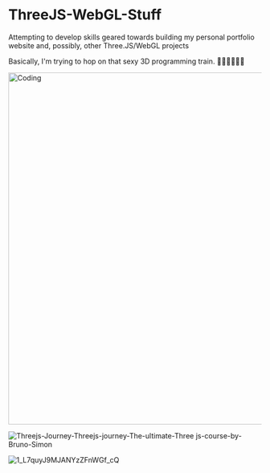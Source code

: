 # ThreeJS-WebGL-Stuff
Attempting to develop skills geared towards building my personal portfolio website and, possibly, other Three.JS/WebGL projects

Basically, I'm trying to hop on that sexy 3D programming train. 🚂🚂🚄🚄🚅🚅

<img align="center" alt="Coding" width="700" src="https://i.giphy.com/media/k6VW5GNEiAdGa31jPz/giphy.gif">

![Threejs-Journey-Threejs-journey-The-ultimate-Three js-course-by-Bruno-Simon](https://user-images.githubusercontent.com/66035537/201234058-bad9b87a-f4f2-4be2-a759-3aec39a2ca30.png)

![1_L7quyJ9MJANYzZFnWGf_cQ](https://user-images.githubusercontent.com/66035537/201234413-d11f96e4-298c-42a5-af9f-b8e5ece3de1b.png)
